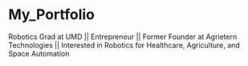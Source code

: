 # My_Portfolio
Robotics Grad at UMD || Entrepreneur || Former Founder at Agrietern Technologies || Interested in Robotics for Healthcare, Agriculture, and Space Automation

